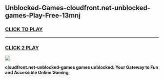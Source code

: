 
## Unblocked-Games-cloudfront.net-unblocked-games-Play-Free-13mnj
<h3>
<a href="https://premium76.site?title=cloudfront.net-unblocked-games&ref=12A">CLICK TO PLAY</a></h3>
<hr>

<h3>
<a href="https://premium76.site?title=cloudfront.net-unblocked-games&ref=12A">CLICK 2 PLAY</a>
  
</h3>

<a href="https://premium76.site?title=cloudfront.net-unblocked-games&ref=12A"><img src="https://clearcache.store/games.png"></a>


**cloudfront.net-unblocked-games games unblocked: Your Gateway to Fun and Accessible Online Gaming**
